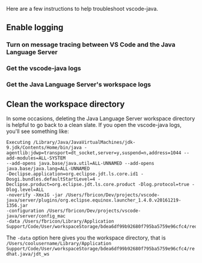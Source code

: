 Here are a few instructions to help troubleshoot vscode-java.

## Enable logging

### Turn on message tracing between VS Code and the Java Language Server

### Get the vscode-java logs

### Get the Java Language Server's workspace logs

## Clean the workspace directory
In some occasions, deleting the Java Language Server workspace directory is helpful to go back to a clean slate.
If you open the vscode-java logs, you'll see something like:

```
Executing /Library/Java/JavaVirtualMachines/jdk-9.jdk/Contents/Home/bin/java -agentlib:jdwp=transport=dt_socket,server=y,suspend=n,address=1044 --add-modules=ALL-SYSTEM 
--add-opens java.base/java.util=ALL-UNNAMED --add-opens java.base/java.lang=ALL-UNNAMED 
-Declipse.application=org.eclipse.jdt.ls.core.id1 -Dosgi.bundles.defaultStartLevel=4 -Declipse.product=org.eclipse.jdt.ls.core.product -Dlog.protocol=true -Dlog.level=ALL 
-noverify -Xmx1G -jar /Users/fbricon/Dev/projects/vscode-java/server/plugins/org.eclipse.equinox.launcher_1.4.0.v20161219-1356.jar 
-configuration /Users/fbricon/Dev/projects/vscode-java/server/config_mac 
-data /Users/fbricon/Library/Application Support/Code/User/workspaceStorage/bdea6df99b92680f795ba5759e96cfc4/redhat.java/jdt_ws
```

The `-data` option here gives you the workspace directory, that is `/Users/coolusername/Library/Application Support/Code/User/workspaceStorage/bdea6df99b92680f795ba5759e96cfc4/redhat.java/jdt_ws`
